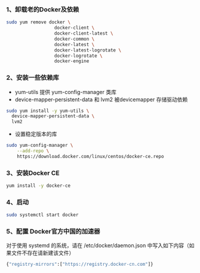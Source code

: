 ### 1、卸载老的Docker及依赖

```bash
sudo yum remove docker \
                  docker-client \
                  docker-client-latest \
                  docker-common \
                  docker-latest \
                  docker-latest-logrotate \
                  docker-logrotate \
                  docker-engine
```



### 2、安装一些依赖库

- yum-utils 提供 yum-config-manager 类库
- device-mapper-persistent-data 和 lvm2 被devicemapper 存储驱动依赖

```bash
sudo yum install -y yum-utils \
  device-mapper-persistent-data \
  lvm2
```



- 设置稳定版本的库

```bash
sudo yum-config-manager \
    --add-repo \
    https://download.docker.com/linux/centos/docker-ce.repo
```



### 3、安装Docker CE

```bash
yum install -y docker-ce
```



### 4、启动

```bash
sudo systemctl start docker
```



### 5、配置 Docker官方中国的加速器

对于使用 systemd 的系统，请在 /etc/docker/daemon.json 中写入如下内容（如果文件不存在请新建该文件）

```bash
{"registry-mirrors":["https://registry.docker-cn.com"]}
```

